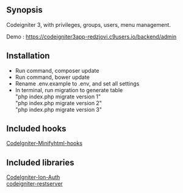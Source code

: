 ## Synopsis

Codeigniter 3, with privileges, groups, users, menu management.

Demo : <a href="https://codeigniter3app-redzjovi.c9users.io/backend/admin">https://codeigniter3app-redzjovi.c9users.io/backend/admin</a>

## Installation
- Run command, composer update
- Run command, bower update
- Rename .env.example to .env, and set all settings
- In terminal, run migration to generate table<br />
"php index.php migrate version 1"<br />
"php index.php migrate version 2"<br />
"php index.php migrate version 3"

## Included hooks
<a href="https://github.com/johngerome/CodeIgniter-Minifyhtml-hooks">CodeIgniter-Minifyhtml-hooks</a><br />

## Included libraries
<a href="https://github.com/benedmunds/CodeIgniter-Ion-Auth">CodeIgniter-Ion-Auth</a><br />
<a href="https://github.com/chriskacerguis/codeigniter-restserver">codeigniter-restserver</a>
